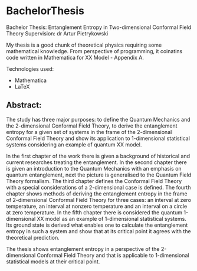 # BachelorThesis

Bachelor Thesis: Entanglement Entropy in Two-dimensional Conformal Field Theory
Supervision: dr Artur Pietrykowski

My thesis is a good chunk of theoretical physics requiring some mathematical knowledge.
From perspective of programming, it coinatins code written in Mathematica for XX Model - Appendix A.

Technologies used:
* Mathematica
* LaTeX

## Abstract:

The study has three major purposes: to define the Quantum Mechanics and the 2-dimensional
Conformal Field Theory, to derive the entanglement entropy for a given set of systems
in the frame of the 2-dimensional Conformal Field Theory and show its application to
1-dimensional statistical systems considering an example of quantum XX model.

In the first chapter of the work there is given a background of historical and current
researches treating the entanglement. In the second chapter there is given an introduction
to the Quantum Mechanics with an emphasis on quantum entanglement, next the picture is
generalised to the Quantum Field Theory formalism. The third chapter defines the Conformal
Field Theory with a special considerations of a 2-dimensional case is defined. The fourth
chapter shows methods of deriving the entanglement entropy in the frame of 2-dimensional
Conformal Field Theory for three cases: an interval at zero temperature, an interval at nonzero
temperature and an interval on a circle at zero temperature. In the fifth chapter there is
considered the quantum 1-dimensional XX model as an example of 1-dimensional statistical
systems. Its ground state is derived what enables one to calculate the entanglement entropy
in such a system and show that at its critical point it agrees with the theoretical prediction.

The thesis shows entanglement entropy in a perspective of the 2-dimensional Conformal
Field Theory and that is applicable to 1-dimensional statistical models at their critical point.